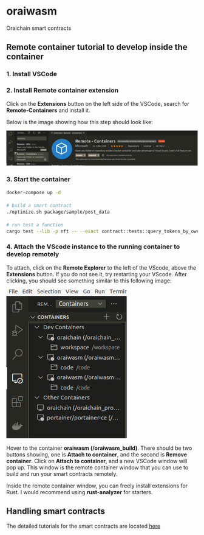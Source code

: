 # oraiwasm

Oraichain smart contracts

## Remote container tutorial to develop inside the container

### 1. Install VSCode

### 2. Install Remote container extension

Click on the **Extensions** button on the left side of the VSCode, search for **Remote-Containers** and install it.

Below is the image showing how this step should look like:

![installing-remote-containers](./md_images/extensions.png)

### 3. Start the container

```bash
docker-compose up -d

# build a smart contract
./optimize.sh package/sample/post_data

# run test a function
cargo test --lib -p nft -- --exact contract::tests::query_tokens_by_owner --show-output
```

### 4. Attach the VScode instance to the running container to develop remotely

To attach, click on the **Remote Explorer** to the left of the VScode, above the **Extensions** button. If you do not see it, try restarting your VScode. After clicking, you should see something similar to this following image:

![this-image](./md_images/attach.png)

Hover to the container **oraiwasm (/oraiwasm_build)**. There should be two buttons showing, one is **Attach to container**, and the second is **Remove container**. Click on **Attach to container**, and a new VSCode window will pop up. This window is the remote container window that you can use to build and run your smart contracts remotely.

Inside the remote container window, you can freely install extensions for Rust. I would recommend using **rust-analyzer** for starters.

## Handling smart contracts

The detailed tutorials for the smart contracts are located [here](./smart-contracts/README.md#Create-a-new-Oraichain-smart-contract-tutorial)

